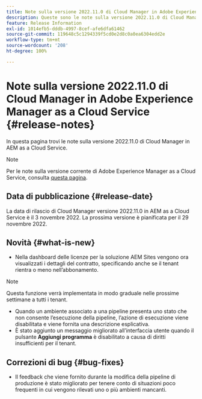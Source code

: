 ```yaml
---
title: Note sulla versione 2022.11.0 di Cloud Manager in Adobe Experience Manager as a Cloud Service
description: Queste sono le note sulla versione 2022.11.0 di Cloud Manager in AEM as a Cloud Service.
feature: Release Information
exl-id: 1014efb5-dddb-4997-8cef-afe6dfa61462
source-git-commit: 119648c5c1294339f5cd0e2d8c0a0ea6304edd2e
workflow-type: tm+mt
source-wordcount: '208'
ht-degree: 100%

---
```


# Note sulla versione 2022.11.0 di Cloud Manager in Adobe Experience Manager as a Cloud Service {#release-notes}

In questa pagina trovi le note sulla versione 2022.11.0 di Cloud Manager in AEM as a Cloud Service.

>[!NOTE]
>
>Per le note sulla versione corrente di Adobe Experience Manager as a Cloud Service, consulta [questa pagina](/help/release-notes/release-notes-cloud/release-notes-current.md).

## Data di pubblicazione {#release-date}

La data di rilascio di Cloud Manager versione 2022.11.0 in AEM as a Cloud Service è il 3 novembre 2022. La prossima versione è pianificata per il 29 novembre 2022.

## Novità {#what-is-new}

* Nella dashboard delle licenze per la soluzione AEM Sites vengono ora visualizzati i dettagli del contratto, specificando anche se il tenant rientra o meno nell’abbonamento.

>[!NOTE]
>
> Questa funzione verrà implementata in modo graduale nelle prossime settimane a tutti i tenant.

* Quando un ambiente associato a una pipeline presenta uno stato che non consente l’esecuzione della pipeline, l’azione di esecuzione viene disabilitata e viene fornita una descrizione esplicativa.
* È stato aggiunto un messaggio migliorato all’interfaccia utente quando il pulsante **Aggiungi programma** è disabilitato a causa di diritti insufficienti per il tenant.

## Correzioni di bug {#bug-fixes}

* Il feedback che viene fornito durante la modifica della pipeline di produzione è stato migliorato per tenere conto di situazioni poco frequenti in cui vengono rilevati uno o più ambienti mancanti.
